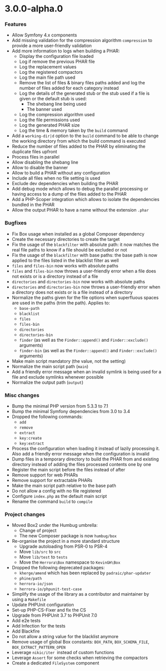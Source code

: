 # 3.0.0-alpha.0

### Features

- Allow Symfony 4.x components
- Add missing validation for the compression algorithm `compression` to provide a more user-friendly validation
- Add more information to logs when building a PHAR:
    - Display the configuration file loaded
    - Log if remove the previous PHAR file
    - Log the replacement values
    - Log the registered compactors
    - Log the main file path used
    - Remove the list of files & binary files paths added and log the number of files added for each category instead
    - Log the details of the generated stub or the stub used if a file is given or the
      default stub is used:
        - The shebang line being used
        - The banner used
    - Log the compression algorithm used
    - Log the file permissions used
    - Log the generated PHAR size
    - Log the time & memory taken by the `build` command
- Add a `working-dir|d` option to the `build` command to be able to change the working
  directory from which the build command is executed
- Reduce the number of files added to the PHAR by eliminating the duplicate files upfront
- Process files in parallel
- Allow disabling the shebang line
- Allow to disable the banner
- Allow to build a PHAR without any configuration
- Include all files when no file setting is used
- Exclude dev dependencies when building the PHAR
- Add debug mode which allows to debug the parallel processing or having access to a dump of the files added to the PHAR
- Add a PHP-Scoper integration which allows to isolate the dependencies bundled in the PHAR
- Allow the output PHAR to have a name without the extension `.phar`


### Bugfixes

- Fix Box usage when installed as a global Composer dependency
- Create the necessary directories to create the target
- Fix the usage of the `blackfilter` with absolute path: it now matches the real file paths to know if a file should be excluded or not
- Fix the usage of the `blackfilter` with base paths: the base path is now applied to the files listed in the blacklist filter as well
- `files` and `files-bin` now works with absolute paths
- `files` and `files-bin` now throws a user-friendly error when a file does not exists or is a directory instead of a file
- `directories` and `directories-bin` now works with absolute paths
- `directories` and `directories-bin` now throws a user-friendly error when a directory does not exists or is a file instead of a directory
- Normalize the paths given for the file options when superfluous spaces are used in the paths (trim the path). Applies
  to:
    - `base-path`
    - `blacklist`
    - `files`
    - `files-bin`
    - `directories`
    - `directories-bin`
    - `finder` (as well as the `Finder::append()` and `Finder::exclude()` arguments)
    - `finder-bin` (as well as the `Finder::append()` and `Finder::exclude()` arguments)
- Make main script mandatory (the value, not the setting)
- Normalize the main script path (`main`)
- Add a friendly error message when an invalid symlink is being used for a file and exclude symlinks whenever possible
- Normalize the output path (`output`)


### Misc changes

- Bump the minimal PHP version from 5.3.3 to 7.1
- Bump the minimal Symfony dependencies from 3.0 to 3.4
- Dropped the following commands:
    - `add`
    - `remove`
    - `extract`
    - `key:create`
    - `key:extract`
- Process the configuration when loading it instead of lazily processing it. Also add a friendly error message when the
  configuration is invalid
- Dump files in a temporary directory to build the PHAR from and existing directory instead of adding the files
  processed contents one by one
- Register the main script before the files instead of after
- Remove support for web PHARs
- Remove support for extractable PHARs
- Make the main script path relative to the base path
- Do not allow a config with no file registered
- Configure `index.php` as the default main script
- Rename the command `build` to `compile`


### Project changes


- Moved Box2 under the Humbug umbrella:
    - Change of project
    - The new Composer package is now `humbug/box`
- Re-organise the project in a more standard structure
    - Upgrade autoloading from PSR-0 to PSR-4
    - Move `lib/src` to `src`
    - Move `lib/test` to `tests`
    - Move the `Herrora\Box` namespace to `KevinGH\Box`
- Dropped the following deprecated packages:
    - `kherge/amend` which has been replaced by `padraic/phar-updater`
    - `phine/path`
    - `herrora-io/json`
    - `herrora-io/phpunit-test-case`
- Simplify the usage of the library as a contributor and maintainer by using a `Makefile`
- Update PHPUnit configuration
- Set-up PHP-CS-Fixer and fix the CS
- Upgrade from PHPUnit 3.7 to PHPUnit 7.0
- Add e2e tests
- Add Infection for the tests
- Add Blackfire
- Do not allow a string value for the blacklist anymore
- Remove usage of global Box constants: `BOX_PATH`, `BOX_SCHEMA_FILE`, `BOX_EXTRACT_PATTERN_OPEN`
- Leverage `nikic/iter `instead of custom functions
- Leverage `Assert` for some checks when retrieving the compactors
- Create a dedicated `FileSystem` component
